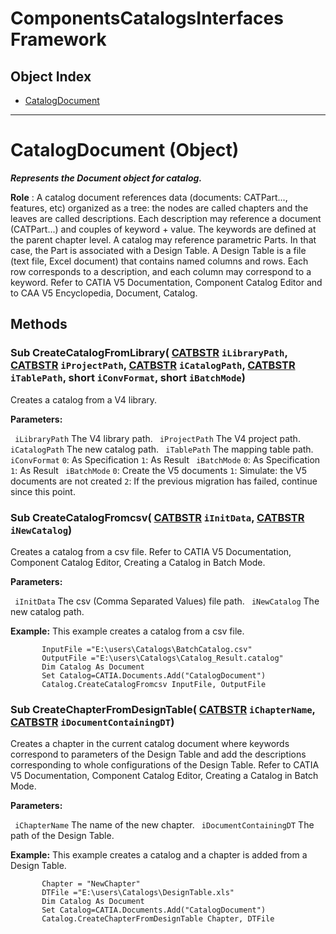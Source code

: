# ComponentsCatalogsInterfaces Framework

## Object Index

  * [CatalogDocument](ComponentsCatalogsInterfaces/interface_CatalogDocument_48240.md)

---

# CatalogDocument (Object)

**_Represents the Document object for catalog._**

**Role** : A catalog document references data (documents: CATPart..., features, etc) organized as a tree: the nodes are called chapters and the leaves are called descriptions. Each description may reference a document (CATPart...) and couples of keyword + value. The keywords are defined at the parent chapter level.
A catalog may reference parametric Parts. In that case, the Part is associated with a Design Table. A Design Table is a file (text file, Excel document) that contains named columns and rows. Each row corresponds to a description, and each column may correspond to a keyword.
Refer to CATIA V5 Documentation, Component Catalog Editor and to CAA V5 Encyclopedia, Document, Catalog.

## Methods

### Sub **CreateCatalogFromLibrary**( [CATBSTR](../System/typedef_CATBSTR_8129.md)  `iLibraryPath`,  [CATBSTR](../System/typedef_CATBSTR_8129.md)  `iProjectPath`,  [CATBSTR](../System/typedef_CATBSTR_8129.md)  `iCatalogPath`,  [CATBSTR](../System/typedef_CATBSTR_8129.md)  `iTablePath`,  short  `iConvFormat`,  short  `iBatchMode`)

   Creates a catalog from a V4 library.

**Parameters:**

` iLibraryPath`      The V4 library path.
` iProjectPath`      The V4 project path.
` iCatalogPath`      The new catalog path.
` iTablePath`      The mapping table path.
` iConvFormat`      `0`: As Specification
`1`: As Result
` iBatchMode`      `0`: As Specification
`1`: As Result
` iBatchMode`      `0`: Create the V5 documents
`1`: Simulate: the V5 documents are not created
`2`: If the previous migration has failed, continue since this point.

### Sub **CreateCatalogFromcsv**( [CATBSTR](../System/typedef_CATBSTR_8129.md)  `iInitData`,  [CATBSTR](../System/typedef_CATBSTR_8129.md)  `iNewCatalog`)

   Creates a catalog from a csv file.
Refer to CATIA V5 Documentation, Component Catalog Editor, Creating a Catalog in Batch Mode.

**Parameters:**

` iInitData`      The csv (Comma Separated Values) file path.
` iNewCatalog`      The new catalog path.

**Example:**      This example creates a catalog from a csv file.

```VBScript
       InputFile ="E:\users\Catalogs\BatchCatalog.csv"
       OutputFile ="E:\users\Catalogs\Catalog_Result.catalog"
       Dim Catalog As Document
       Set Catalog=CATIA.Documents.Add("CatalogDocument")
       Catalog.CreateCatalogFromcsv InputFile, OutputFile

```

### Sub **CreateChapterFromDesignTable**( [CATBSTR](../System/typedef_CATBSTR_8129.md)  `iChapterName`,  [CATBSTR](../System/typedef_CATBSTR_8129.md)  `iDocumentContainingDT`)

   Creates a chapter in the current catalog document where keywords correspond to parameters of the Design Table and add the descriptions corresponding to whole configurations of the Design Table.
Refer to CATIA V5 Documentation, Component Catalog Editor, Creating a Catalog in Batch Mode.

**Parameters:**

` iChapterName`      The name of the new chapter.
` iDocumentContainingDT`      The path of the Design Table.

**Example:**      This example creates a catalog and a chapter is added from a Design Table.

```VBScript
       Chapter = "NewChapter"
       DTFile ="E:\users\Catalogs\DesignTable.xls"
       Dim Catalog As Document
       Set Catalog=CATIA.Documents.Add("CatalogDocument")
       Catalog.CreateChapterFromDesignTable Chapter, DTFile

```